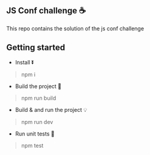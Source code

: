 ##  JS Conf challenge ☕

This repo contains  the solution of the js conf challenge

## Getting started

* Install ⏬
> npm i

* Build the project 🔨
> npm run build

* Build & and run the project 💡
> npm run dev

* Run unit tests 🧪
> npm test

